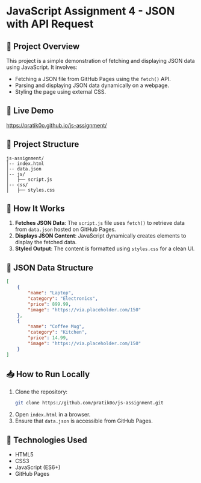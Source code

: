 # JavaScript Assignment 4 - JSON with API Request

## 📌 Project Overview
This project is a simple demonstration of fetching and displaying JSON data using JavaScript. It involves:
- Fetching a JSON file from GitHub Pages using the `fetch()` API.
- Parsing and displaying JSON data dynamically on a webpage.
- Styling the page using external CSS.

## 🚀 Live Demo
 https://pratik0o.github.io/js-assignment/

## 📂 Project Structure
```
js-assignment/
│-- index.html
│-- data.json  
│-- js/
│   ├── script.js
│-- css/
│   ├── styles.css
```

## 🔧 How It Works
1. **Fetches JSON Data**: The `script.js` file uses `fetch()` to retrieve data from `data.json` hosted on GitHub Pages.
2. **Displays JSON Content**: JavaScript dynamically creates elements to display the fetched data.
3. **Styled Output**: The content is formatted using `styles.css` for a clean UI.

## 📜 JSON Data Structure
```json
[
    {
        "name": "Laptop",
        "category": "Electronics",
        "price": 899.99,
        "image": "https://via.placeholder.com/150"
    },
    {
        "name": "Coffee Mug",
        "category": "Kitchen",
        "price": 14.99,
        "image": "https://via.placeholder.com/150"
    }
]
```

## 📥 How to Run Locally
1. Clone the repository:
   ```sh
   git clone https://github.com/pratik0o/js-assignment.git
   ```
2. Open `index.html` in a browser.
3. Ensure that `data.json` is accessible from GitHub Pages.

## 📌 Technologies Used
- HTML5
- CSS3
- JavaScript (ES6+)
- GitHub Pages
